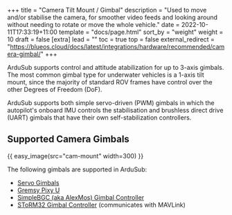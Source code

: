 +++
title = "Camera Tilt Mount / Gimbal"
description = "Used to move and/or stabilise the camera, for smoother video feeds and looking around without needing to rotate or move the whole vehicle."
date = 2022-10-11T17:33:19+11:00
template = "docs/page.html"
sort_by = "weight"
weight = 10
draft = false
[extra]
lead = ""
toc = true
top = false
external_redirect = "https://blueos.cloud/docs/latest/integrations/hardware/recommended/camera-gimbal/"
+++


ArduSub supports control and attitude atabilization for up to 3-axis gimbals. The most common gimbal type for underwater vehicles is a 1-axis tilt mount, since the majority of standard ROV frames have control over the other Degrees of Freedom (DoF).

ArduSub supports both simple servo-driven (PWM) gimbals in which the autopilot's onboard IMU controls the stabilisation and brushless direct drive (UART) gimbals that have their own self-stabilization controllers.

## Supported Camera Gimbals

{{ easy_image(src="cam-mount" width=300) }}

The following gimbals are supported in ArduSub:
* [Servo Gimbals](https://bluerobotics.com/store/sensors-sonars-cameras/cameras/camera-tilt-mount/)
* [Gremsy Pixy U](https://ardupilot.org/copter/docs/common-gremsy-pixyu-gimbal.html#common-gremsy-pixyu-gimbal) 
* [SimpleBGC (aka AlexMos) Gimbal Controller](https://ardupilot.org/copter/docs/common-simplebgc-gimbal.html#common-simplebgc-gimbal)
* [SToRM32 Gimbal Controller](https://ardupilot.org/copter/docs/common-storm32-gimbal.html#common-storm32-gimbal) (communicates with MAVLink)
